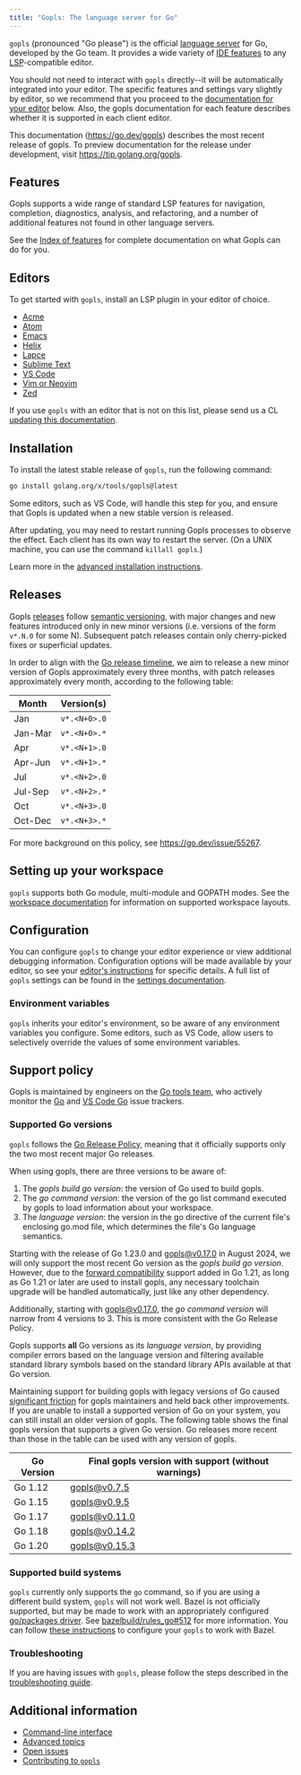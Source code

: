 ```yaml
---
title: "Gopls: The language server for Go"
---
```

<!--
  This is the main landing page for gopls users.

  To preview locally edited markdown files, use:
    $ GOLANGORG_LOCAL_X_TOOLS=$(pwd) go run golang.org/x/website/cmd/golangorg@master &
    $ open http://localhost:6060/go.dev/gopls
-->

`gopls` (pronounced "Go please") is the official [language
server](https://langserver.org) for Go, developed by the Go team. It
provides a wide variety of [IDE features](features/) to any
[LSP](https://microsoft.github.io/language-server-protocol/)-compatible
editor.

<!--TODO(rfindley): Add gifs here.-->

You should not need to interact with `gopls` directly--it will be automatically
integrated into your editor. The specific features and settings vary slightly
by editor, so we recommend that you proceed to the
[documentation for your editor](#editors) below.
Also, the gopls documentation for each feature describes whether it is
supported in each client editor.

This documentation (https://go.dev/gopls) describes the most recent release of gopls.
To preview documentation for the release under development, visit https://tip.golang.org/gopls.

## Features

Gopls supports a wide range of standard LSP features for navigation,
completion, diagnostics, analysis, and refactoring, and a number of
additional features not found in other language servers.

See the [Index of features](features/) for complete
documentation on what Gopls can do for you.

## Editors

To get started with `gopls`, install an LSP plugin in your editor of choice.

<!-- TODO: be more consistent about editor (e.g. Emacs) vs. client (e.g. eglot). -->

* [Acme](https://github.com/fhs/acme-lsp/blob/master/README.md)
* [Atom](https://github.com/MordFustang21/ide-gopls/blob/master/README.md)
* [Emacs](editor/emacs.md)
* [Helix](editor/helix.md)
* [Lapce](https://github.com/lapce-community/lapce-go/blob/master/README.md)
* [Sublime Text](editor/sublime.md)
* [VS Code](https://github.com/golang/vscode-go/blob/master/README.md)
* [Vim or Neovim](editor/vim.md)
* [Zed](editor/zed.md)

If you use `gopls` with an editor that is not on this list, please send us a CL
[updating this documentation](contributing.md).

## Installation

To install the latest stable release of `gopls`, run the following command:

```sh
go install golang.org/x/tools/gopls@latest
```

Some editors, such as VS Code, will handle this step for you, and
ensure that Gopls is updated when a new stable version is released.

After updating, you may need to restart running Gopls processes to
observe the effect. Each client has its own way to restart the server.
(On a UNIX machine, you can use the command `killall gopls`.)

Learn more in the
[advanced installation instructions](advanced.md#installing-unreleased-versions).

## Releases

Gopls [releases](release/) follow [semantic versioning](http://semver.org), with
major changes and new features introduced only in new minor versions
(i.e. versions of the form `v*.N.0` for some N). Subsequent patch
releases contain only cherry-picked fixes or superficial updates.

In order to align with the
[Go release timeline](https://github.com/golang/go/wiki/Go-Release-Cycle#timeline),
we aim to release a new minor version of Gopls approximately every three
months, with patch releases approximately every month, according to the
following table:

| Month   | Version(s)   |
| ----    | -------      |
| Jan     | `v*.<N+0>.0` |
| Jan-Mar | `v*.<N+0>.*` |
| Apr     | `v*.<N+1>.0` |
| Apr-Jun | `v*.<N+1>.*` |
| Jul     | `v*.<N+2>.0` |
| Jul-Sep | `v*.<N+2>.*` |
| Oct     | `v*.<N+3>.0` |
| Oct-Dec | `v*.<N+3>.*` |

For more background on this policy, see https://go.dev/issue/55267.

## Setting up your workspace

`gopls` supports both Go module, multi-module and GOPATH modes. See the
[workspace documentation](workspace.md) for information on supported
workspace layouts.

## Configuration

You can configure `gopls` to change your editor experience or view additional
debugging information. Configuration options will be made available by your
editor, so see your [editor's instructions](#editors) for specific details. A
full list of `gopls` settings can be found in the [settings documentation](settings.md).

### Environment variables

`gopls` inherits your editor's environment, so be aware of any environment
variables you configure. Some editors, such as VS Code, allow users to
selectively override the values of some environment variables.

## Support policy

Gopls is maintained by engineers on the
[Go tools team](https://github.com/orgs/golang/teams/tools-team/members),
who actively monitor the
[Go](https://github.com/golang/go/issues?q=is%3Aissue+is%3Aopen+label%3Agopls)
and
[VS Code Go](https://github.com/golang/vscode-go/issues) issue trackers.

### Supported Go versions

`gopls` follows the
[Go Release Policy](https://go.dev/doc/devel/release#policy), meaning
that it officially supports only the two most recent major Go releases.

When using gopls, there are three versions to be aware of:
1. The _gopls build go version_: the version of Go used to build gopls.
2. The _go command version_: the version of the go list command executed by
   gopls to load information about your workspace.
3. The _language version_: the version in the go directive of the current
   file's enclosing go.mod file, which determines the file's Go language
   semantics.

Starting with the release of Go 1.23.0 and gopls@v0.17.0 in August 2024, we
will only support the most recent Go version as the _gopls build go version_.
However, due to the [forward compatibility](https://go.dev/blog/toolchain)
support added in Go 1.21, as long as Go 1.21 or later are used to install
gopls, any necessary toolchain upgrade will be handled automatically, just like
any other dependency.

Additionally, starting with gopls@v0.17.0, the _go command version_ will narrow
from 4 versions to 3. This is more consistent with the Go Release Policy.

Gopls supports **all** Go versions as its _language version_, by providing
compiler errors based on the language version and filtering available standard
library symbols based on the standard library APIs available at that Go
version.

Maintaining support for building gopls with legacy versions of Go caused
[significant friction](https://go.dev/issue/50825) for gopls maintainers and
held back other improvements. If you are unable to install a supported version
of Go on your system, you can still install an older version of gopls. The
following table shows the final gopls version that supports a given Go version.
Go releases more recent than those in the table can be used with any version of
gopls.

| Go Version  | Final gopls version with support (without warnings) |
| ----------- | --------------------------------------------------- |
| Go 1.12     | [gopls@v0.7.5](https://github.com/golang/tools/releases/tag/gopls%2Fv0.7.5) |
| Go 1.15     | [gopls@v0.9.5](https://github.com/golang/tools/releases/tag/gopls%2Fv0.9.5) |
| Go 1.17     | [gopls@v0.11.0](https://github.com/golang/tools/releases/tag/gopls%2Fv0.11.0) |
| Go 1.18     | [gopls@v0.14.2](https://github.com/golang/tools/releases/tag/gopls%2Fv0.14.2) |
| Go 1.20     | [gopls@v0.15.3](https://github.com/golang/tools/releases/tag/gopls%2Fv0.15.3) |

### Supported build systems

`gopls` currently only supports the `go` command, so if you are using
a different build system, `gopls` will not work well. Bazel is not officially
supported, but may be made to work with an appropriately configured
[go/packages driver](https://pkg.go.dev/golang.org/x/tools/go/packages#hdr-The_driver_protocol).
See [bazelbuild/rules_go#512](https://github.com/bazelbuild/rules_go/issues/512)
for more information.
You can follow [these instructions](https://github.com/bazelbuild/rules_go/wiki/Editor-setup)
to configure your `gopls` to work with Bazel.

### Troubleshooting

If you are having issues with `gopls`, please follow the steps described in the
[troubleshooting guide](troubleshooting.md).

## Additional information

* [Command-line interface](command-line.md)
* [Advanced topics](advanced.md)
* [Open issues](https://github.com/golang/go/issues?q=is%3Aissue+is%3Aopen+label%3Agopls)
* [Contributing to `gopls`](contributing.md)
